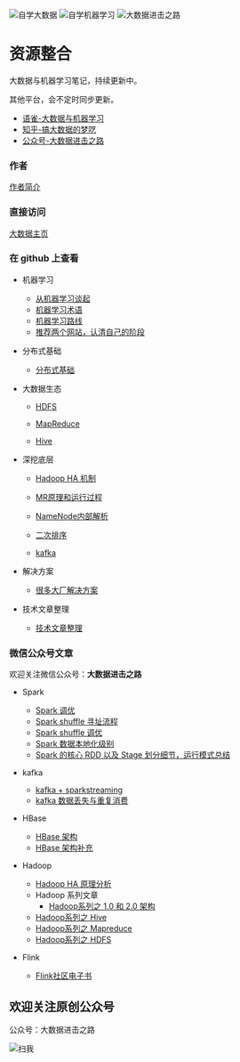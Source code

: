 ![自学大数据](https://img.shields.io/badge/%E8%87%AA%E5%AD%A6-%E5%A4%A7%E6%95%B0%E6%8D%AE-brightgreen.svg)
![自学机器学习](https://img.shields.io/badge/%E8%87%AA%E5%AD%A6-%E6%9C%BA%E5%99%A8%E5%AD%A6%E4%B9%A0-brightgreen.svg)
![大数据进击之路](https://img.shields.io/badge/%E8%87%AA%E5%AD%A6-%E5%A4%A7%E6%95%B0%E6%8D%AE%E8%BF%9B%E5%87%BB%E4%B9%8B%E8%B7%AF-blue.svg)

# 资源整合

大数据与机器学习笔记，持续更新中。

其他平台，会不定时同步更新。
- [语雀-大数据与机器学习](https://www.yuque.com/cuteximi/base)
- [知乎-搞大数据的梦呓](https://zhuanlan.zhihu.com/c_1060918727884763136)
- [公众号-大数据进击之路](https://camo.githubusercontent.com/0f6bfa1b43e1f3cc9ab069603f647ba65d7c1d02/68747470733a2f2f63646e2e6e6c61726b2e636f6d2f79757175652f302f323031392f6a7065672f3139393634382f313535333539343138363638372d62636366613836342d643764332d343663342d383464312d6533323463663036373339342e6a70656723616c69676e3d6c65667426646973706c61793d696e6c696e65266865696768743d343532266f726967696e4865696768743d363535266f726967696e57696474683d313038302673697a653d30267374617475733d646f6e652677696474683d373436)

### 作者

[作者简介](https://cuteximi.com/resume)

### 直接访问

[大数据主页](https://data.cuteximi.com)

### 在 github 上查看

- 机器学习
  - [从机器学习谈起](https://github.com/aikuyun/bigdata-doc/blob/master/docs/ml/ml-guid.md)
  - [机器学习术语](https://github.com/aikuyun/bigdata-doc/blob/master/docs/ml/ml-term.md)
  - [机器学习路线](https://github.com/aikuyun/bigdata-doc/blob/master/docs/ml/study-road.md)
  - [推荐两个网站，认清自己的阶段](https://github.com/aikuyun/bigdata-doc/blob/master/docs/ml/study-website.md)

- 分布式基础

  - [分布式基础](https://github.com/aikuyun/ziyuan/blob/master/docs/distribute/distribute.md)

- 大数据生态
  - [HDFS](https://github.com/aikuyun/ziyuan/tree/master/docs/ziyuan01#hdfs)

  - [MapReduce](https://github.com/aikuyun/ziyuan/tree/master/docs/ziyuan01#mapreduce)

  - [Hive](https://github.com/aikuyun/ziyuan/blob/master/docs/ziyuan01/Hive.md)

- 深挖底层
  - [Hadoop HA 机制](https://github.com/aikuyun/ziyuan/tree/master/docs/ziyuan02#hadoop-ha-%E6%9C%BA%E5%88%B6)

  - [MR原理和运行过程](https://github.com/aikuyun/ziyuan/blob/master/docs/ziyuan02/MRyuanli.md)

  - [NameNode内部解析](https://github.com/aikuyun/ziyuan/blob/master/docs/ziyuan02/MRyuanli.md)

  - [二次排序](https://github.com/aikuyun/ziyuan/blob/master/docs/ziyuan02/secondarySort.md)

  - [kafka](https://github.com/aikuyun/ziyuan/blob/master/docs/ziyuan02/kafka-01.md)

- 解决方案
  - [很多大厂解决方案](https://github.com/aikuyun/ziyuan/blob/master/docs/It-chat/case.md)

- 技术文章整理

  - [技术文章整理](https://github.com/aikuyun/ziyuan/blob/master/docs/artical/artical.md)

### 微信公众号文章

欢迎关注微信公众号：**大数据进击之路**

- Spark
	- [Spark 调优](https://mp.weixin.qq.com/s/iNovecaYkKrytNgQMvIMZw)
	- [Spark shuffle 寻址流程](https://mp.weixin.qq.com/s/0eQPmVnXCbEr1ziPAW569A)
	- [Spark shuffle 调优](https://mp.weixin.qq.com/s/keJnU0trtTW9W-zBWPKD5A)
	- [Spark 数据本地化级别](https://mp.weixin.qq.com/s/kF4zjiambBohSJG9gZW8_g)
	- [Spark 的核心 RDD 以及 Stage 划分细节，运行模式总结](https://mp.weixin.qq.com/s/aPwsPTkFakBwv3MIioaOOg)

- kafka
	- [kafka + sparkstreaming](https://mp.weixin.qq.com/s/wKjSalxFdVkRXGPnNVg_2g)
	- [kafka 数据丢失与重复消费](https://mp.weixin.qq.com/s/ROoVOVgNW8jzdCZeAwLTDQ)

- HBase
	- [HBase 架构](https://mp.weixin.qq.com/s/j2Kbi003Etzw_15KwV0TyQ)
	- [HBase 架构补充](https://mp.weixin.qq.com/s/7yRequ0pqGN_00zi704wwA)

- Hadoop
	- [Hadoop HA 原理分析](https://mp.weixin.qq.com/s/BmVvoi8k0mU9pmGQCl2Sug)
	- Hadoop 系列文章
		- [Hadoop系列之 1.0 和 2.0 架构](https://mp.weixin.qq.com/s/B_wOtK1gSVlmB4cF5hZG2A)
    - [Hadoop系列之 Hive](https://mp.weixin.qq.com/s/fWKX6NR908fLbVUMFwpj8A)
    - [Hadoop系列之 Mapreduce](https://mp.weixin.qq.com/s/JDDTTy6QfZtwz547M88GMQ)
    - [Hadoop系列之 HDFS](https://mp.weixin.qq.com/s/Dcsat0-iRB_xYRBoMfhoXg)
- Flink
  - [Flink社区电子书](https://mp.weixin.qq.com/s?__biz=MzIwMjA2MTk4Ng==&mid=2247485438&idx=1&sn=2bb7f82402dc4607f94cdb78e48cd48b&chksm=96e52633a192af25a5c6b2371dfed395aa46168639c01bb49dbc36381f2b3dd889bfe9256d6a&xtrack=1&scene=0&subscene=91&sessionid=1555230598&clicktime=1555230760&ascene=7&devicetype=android-27&version=27000334&nettype=cmnet&abtest_cookie=BAABAAoACwASABMABQAjlx4AVpkeAMeZHgDRmR4A3JkeAAAA&lang=zh_CN&pass_ticket=cRjrq%2F8EqXfIhZvDoJO4rqTvtx1hEu4fyHiignznzsezMHPtQ83VFn8G02ozwToC&wx_header=1)

## 欢迎关注原创公众号

公众号：大数据进击之路

![扫我](https://camo.githubusercontent.com/0f6bfa1b43e1f3cc9ab069603f647ba65d7c1d02/68747470733a2f2f63646e2e6e6c61726b2e636f6d2f79757175652f302f323031392f6a7065672f3139393634382f313535333539343138363638372d62636366613836342d643764332d343663342d383464312d6533323463663036373339342e6a70656723616c69676e3d6c65667426646973706c61793d696e6c696e65266865696768743d343532266f726967696e4865696768743d363535266f726967696e57696474683d313038302673697a653d30267374617475733d646f6e652677696474683d373436)
